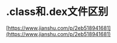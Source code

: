 # .class和.dex文件区别

[https://www.jianshu.com/p/2eb518941681](https://www.jianshu.com/p/2eb518941681)

